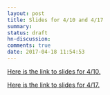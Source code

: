 ```yaml
---
layout: post
title: Slides for 4/10 and 4/17
summary:
status: draft
hn-discussion:
comments: true
date: 2017-04-18 11:54:53
---
```


[Here is the link to slides for 4/10.](https://drive.google.com/a/usfca.edu/file/d/0B-5GjaosMAovNVRDQVRpRFVoV1k/view?usp=drivesdk)

[Here is the link to slides for 4/17.](https://drive.google.com/a/usfca.edu/file/d/0B-5GjaosMAovaW5fSXlwSWlVQk0/view?usp=drivesdk)

